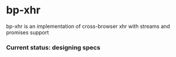 # bp-xhr
bp-xhr is an implementation of cross-browser xhr with streams and promises support

### Current status: designing specs
